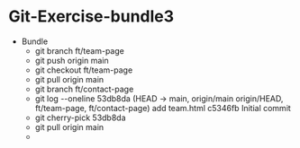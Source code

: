 # Git-Exercise-bundle3


* Bundle
   - git branch ft/team-page
   - git push origin main
   - git checkout ft/team-page
   - git pull origin main
   - git branch ft/contact-page
   - git log --oneline 53db8da (HEAD -> main, origin/main  origin/HEAD, ft/team-page, ft/contact-page) add team.html
   c5346fb Initial commit
   - git cherry-pick 53db8da
   - git pull origin main
   -
